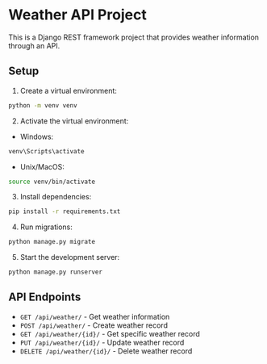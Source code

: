 # Weather API Project

This is a Django REST framework project that provides weather information through an API.

## Setup

1. Create a virtual environment:
```bash
python -m venv venv
```

2. Activate the virtual environment:
- Windows:
```bash
venv\Scripts\activate
```
- Unix/MacOS:
```bash
source venv/bin/activate
```

3. Install dependencies:
```bash
pip install -r requirements.txt
```

4. Run migrations:
```bash
python manage.py migrate
```

5. Start the development server:
```bash
python manage.py runserver
```

## API Endpoints

- `GET /api/weather/` - Get weather information
- `POST /api/weather/` - Create weather record
- `GET /api/weather/{id}/` - Get specific weather record
- `PUT /api/weather/{id}/` - Update weather record
- `DELETE /api/weather/{id}/` - Delete weather record 